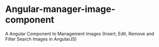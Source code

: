 # Angular-manager-image-component
A Angular Component to Management Images (Insert, Edit, Remove and Filter Search Images in AngularJS)
